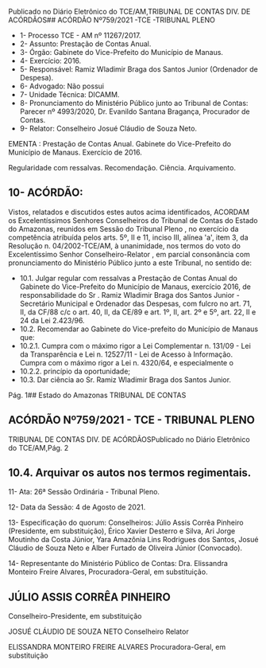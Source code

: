 Publicado  no  Diário  Eletrônico do TCE/AM,TRIBUNAL DE CONTAS DIV. DE ACÓRDÃOS## ACÓRDÃO Nº759/2021 -TCE -TRIBUNAL PLENO

- 1- Processo TCE - AM nº 11267/2017.
- 2- Assunto: Prestação de Contas Anual.
- 3- Órgão: Gabinete do Vice-Prefeito do Município de Manaus.
- 4- Exercício: 2016.
- 5- Responsável: Ramiz Wladimir Braga dos Santos Junior (Ordenador de Despesa).
- 6- Advogado: Não possui
- 7- Unidade Técnica: DICAMM.
- 8- Pronunciamento  do  Ministério  Público  junto  ao  Tribunal  de  Contas: Parecer  nº 4993/2020, Dr. Evanildo Santana Bragança, Procurador de Contas.
- 9- Relator: Conselheiro Josué Cláudio de Souza Neto.

EMENTA : Prestação de Contas Anual. Gabinete do Vice-Prefeito do Município de Manaus. Exercício de 2016.

Regularidade com ressalvas. Recomendação. Ciência. Arquivamento.

## 10-  ACÓRDÃO:

Vistos, relatados e discutidos estes autos acima identificados, ACORDAM os Excelentíssimos Senhores Conselheiros do Tribunal de Contas do Estado do Amazonas, reunidos em Sessão do Tribunal Pleno , no exercício da competência atribuída pelos arts. 5º, II e 11, inciso III, alínea 'a', item 3, da Resolução n. 04/2002-TCE/AM, à unanimidade, nos termos do voto do Excelentíssimo Senhor Conselheiro-Relator , em parcial consonância com pronunciamento do Ministério Público junto a este Tribunal, no sentido de:

- 10.1. Julgar regular com ressalvas a Prestação de Contas Anual do Gabinete do Vice-Prefeito do Município de Manaus, exercício 2016, de responsabilidade  do Sr . Ramiz  Wladimir  Braga  dos  Santos  Junior -Secretário Municipal e Ordenador das Despesas, com fulcro no art. 71, II, da CF/88 c/c o art. 40, II, da CE/89 e art. 1º, II, art. 2º e 5º, art. 22, II e 24 da Lei 2.423/96.
- 10.2. Recomendar ao Gabinete  do  Vice-prefeito  do  Município  de  Manaus que:
- 10.2.1. Cumpra com o máximo rigor a Lei Complementar n. 131/09 - Lei da Transparência e Lei n. 12527/11 - Lei de Acesso à Informação. Cumpra com o máximo rigor a Lei n. 4320/64, e especialmente o
- 10.2.2. princípio da oportunidade;
- 10.3. Dar ciência ao Sr. Ramiz Wladimir Braga dos Santos Junior.

Pág. 1## Estado do Amazonas TRIBUNAL DE CONTAS

## ACÓRDÃO Nº759/2021 - TCE - TRIBUNAL PLENO

TRIBUNAL DE CONTAS DIV. DE ACÓRDÃOSPublicado  no  Diário  Eletrônico do TCE/AM,Pág. 2

## 10.4. Arquivar os autos nos termos regimentais.

11-  Ata: 26ª Sessão Ordinária - Tribunal Pleno.

12-  Data da Sessão: 4 de Agosto de 2021.

13-  Especificação  do  quorum: Conselheiros: Júlio  Assis  Corrêa  Pinheiro  (Presidente, em substituição), Érico Xavier Desterro e Silva, Ari Jorge Moutinho da Costa Júnior, Yara  Amazônia  Lins  Rodrigues  dos  Santos,  Josué  Cláudio  de  Souza  Neto  e  Alber Furtado de Oliveira Júnior (Convocado).

14-  Representante do Ministério Público de Contas: Dra. Elissandra Monteiro Freire Alvares, Procuradora-Geral, em substituição.

## JÚLIO ASSIS CORRÊA PINHEIRO

Conselheiro-Presidente, em substituição

JOSUÉ CLÁUDIO DE SOUZA NETO Conselheiro Relator

ELISSANDRA MONTEIRO FREIRE ALVARES Procuradora-Geral, em substituição